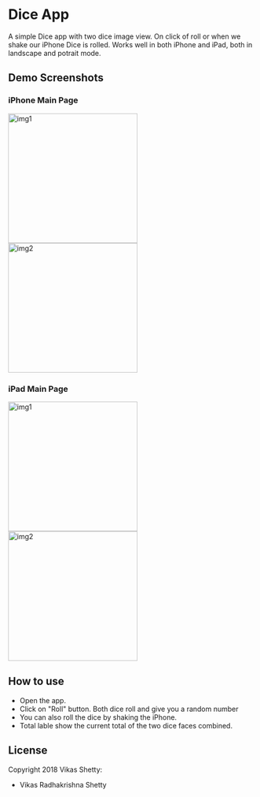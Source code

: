 # Dice App
A simple Dice app with two dice image view. On click of roll or when we shake our iPhone Dice is rolled. 
Works well in both iPhone and iPad, both in landscape and potrait mode. 

## Demo Screenshots

### iPhone Main Page
<img width="263" alt="img1" src="https://user-images.githubusercontent.com/22437872/42197806-715d5a80-7e39-11e8-9f5f-8d778826b3f9.PNG">
<img width="263" alt="img2" src="https://user-images.githubusercontent.com/22437872/42198318-1dda956e-7e3c-11e8-832d-3e1f070e03dc.PNG">

### iPad Main Page
<img width="263" alt="img1" src="https://user-images.githubusercontent.com/22437872/42198444-e267cafa-7e3c-11e8-8a23-88ce53c70b1b.PNG">
<img width="263" alt="img2" src="https://user-images.githubusercontent.com/22437872/42198446-e7042b30-7e3c-11e8-9bd1-58f0479422af.PNG">

## How to use
- Open the app. 
- Click on "Roll" button. Both dice roll and give you a random number
- You can also roll the dice by shaking the iPhone. 
- Total lable show the current total of the two dice faces combined. 

## License
Copyright 2018 Vikas Shetty:
- Vikas Radhakrishna Shetty
